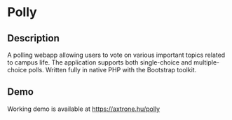 # Polly

## Description
A polling webapp allowing users to vote on various important topics related to campus life.
The application supports both single-choice and multiple-choice polls.
Written fully in native PHP with the Bootstrap toolkit.

## Demo
Working demo is available at https://axtrone.hu/polly
